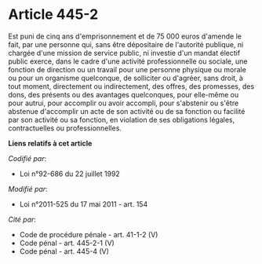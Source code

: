 # Article 445-2

Est puni de cinq ans d'emprisonnement et de 75 000 euros d'amende le fait, par une personne qui, sans être dépositaire de
l'autorité publique, ni chargée d'une mission de service public, ni investie d'un mandat électif public exerce, dans le cadre
d'une activité professionnelle ou sociale, une fonction de direction ou un travail pour une personne physique ou morale ou
pour un organisme quelconque, de solliciter ou d'agréer, sans droit, à tout moment, directement ou indirectement, des offres,
des promesses, des dons, des présents ou des avantages quelconques, pour elle-même ou pour autrui,  pour accomplir ou avoir
accompli, pour s'abstenir ou s'être abstenue  d'accomplir un acte de son activité ou de sa fonction ou facilité par son
activité ou sa fonction, en violation de ses obligations légales, contractuelles ou professionnelles.

**Liens relatifs à cet article**

_Codifié par_:

  - Loi n°92-686 du 22 juillet 1992

_Modifié par_:

  - Loi n°2011-525 du 17 mai 2011 - art. 154

_Cité par_:

  - Code de procédure pénale - art. 41-1-2 (V)
  - Code pénal - art. 445-2-1 (V)
  - Code pénal - art. 445-4 (V)
